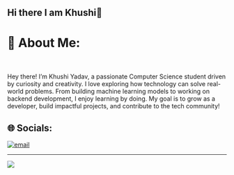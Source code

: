 ## Hi there I am Khushi👋

# 💫 About Me:
<br><br>Hey there! I’m Khushi Yadav, a passionate Computer Science student driven by curiosity and creativity. I love exploring how technology can solve real-world problems. From building machine learning models to working on backend development, I enjoy learning by doing. My goal is to grow as a developer, build impactful projects, and contribute to the tech community!<br>


## 🌐 Socials:
[![email](https://img.shields.io/badge/Email-D14836?logo=gmail&logoColor=white)](mailto:yadavkhushi.31.01@gmail.com) 

---
[![](https://visitcount.itsvg.in/api?id=jessica-murare&icon=0&color=0)](https://visitcount.itsvg.in)

<!-- Proudly created with GPRM ( https://gprm.itsvg.in ) -->
